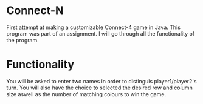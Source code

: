 # Connect-N
First attempt at making a customizable Connect-4 game in Java. This program was part of an assignment. I will go through all the functionality of the program.
<br>

# Functionality
You will be asked to enter two names in order to distinguis player1/player2's turn. You will also have the choice to selected the desired row and column size aswell as the number of matching colours to win the game.
